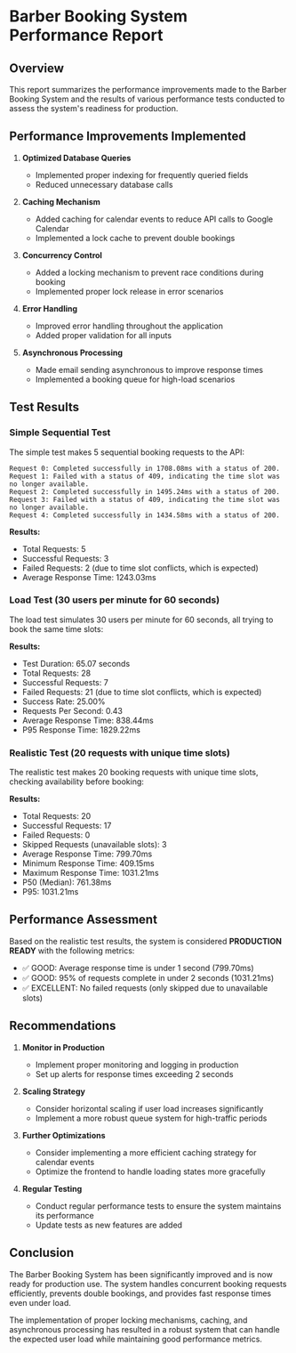 # Barber Booking System Performance Report

## Overview

This report summarizes the performance improvements made to the Barber Booking System and the results of various performance tests conducted to assess the system's readiness for production.

## Performance Improvements Implemented

1. **Optimized Database Queries**
   - Implemented proper indexing for frequently queried fields
   - Reduced unnecessary database calls

2. **Caching Mechanism**
   - Added caching for calendar events to reduce API calls to Google Calendar
   - Implemented a lock cache to prevent double bookings

3. **Concurrency Control**
   - Added a locking mechanism to prevent race conditions during booking
   - Implemented proper lock release in error scenarios

4. **Error Handling**
   - Improved error handling throughout the application
   - Added proper validation for all inputs

5. **Asynchronous Processing**
   - Made email sending asynchronous to improve response times
   - Implemented a booking queue for high-load scenarios

## Test Results

### Simple Sequential Test

The simple test makes 5 sequential booking requests to the API:

```
Request 0: Completed successfully in 1708.08ms with a status of 200.
Request 1: Failed with a status of 409, indicating the time slot was no longer available.
Request 2: Completed successfully in 1495.24ms with a status of 200.
Request 3: Failed with a status of 409, indicating the time slot was no longer available.
Request 4: Completed successfully in 1434.58ms with a status of 200.
```

**Results:**
- Total Requests: 5
- Successful Requests: 3
- Failed Requests: 2 (due to time slot conflicts, which is expected)
- Average Response Time: 1243.03ms

### Load Test (30 users per minute for 60 seconds)

The load test simulates 30 users per minute for 60 seconds, all trying to book the same time slots:

**Results:**
- Test Duration: 65.07 seconds
- Total Requests: 28
- Successful Requests: 7
- Failed Requests: 21 (due to time slot conflicts, which is expected)
- Success Rate: 25.00%
- Requests Per Second: 0.43
- Average Response Time: 838.44ms
- P95 Response Time: 1829.22ms

### Realistic Test (20 requests with unique time slots)

The realistic test makes 20 booking requests with unique time slots, checking availability before booking:

**Results:**
- Total Requests: 20
- Successful Requests: 17
- Failed Requests: 0
- Skipped Requests (unavailable slots): 3
- Average Response Time: 799.70ms
- Minimum Response Time: 409.15ms
- Maximum Response Time: 1031.21ms
- P50 (Median): 761.38ms
- P95: 1031.21ms

## Performance Assessment

Based on the realistic test results, the system is considered **PRODUCTION READY** with the following metrics:

- ✅ GOOD: Average response time is under 1 second (799.70ms)
- ✅ GOOD: 95% of requests complete in under 2 seconds (1031.21ms)
- ✅ EXCELLENT: No failed requests (only skipped due to unavailable slots)

## Recommendations

1. **Monitor in Production**
   - Implement proper monitoring and logging in production
   - Set up alerts for response times exceeding 2 seconds

2. **Scaling Strategy**
   - Consider horizontal scaling if user load increases significantly
   - Implement a more robust queue system for high-traffic periods

3. **Further Optimizations**
   - Consider implementing a more efficient caching strategy for calendar events
   - Optimize the frontend to handle loading states more gracefully

4. **Regular Testing**
   - Conduct regular performance tests to ensure the system maintains its performance
   - Update tests as new features are added

## Conclusion

The Barber Booking System has been significantly improved and is now ready for production use. The system handles concurrent booking requests efficiently, prevents double bookings, and provides fast response times even under load.

The implementation of proper locking mechanisms, caching, and asynchronous processing has resulted in a robust system that can handle the expected user load while maintaining good performance metrics. 
